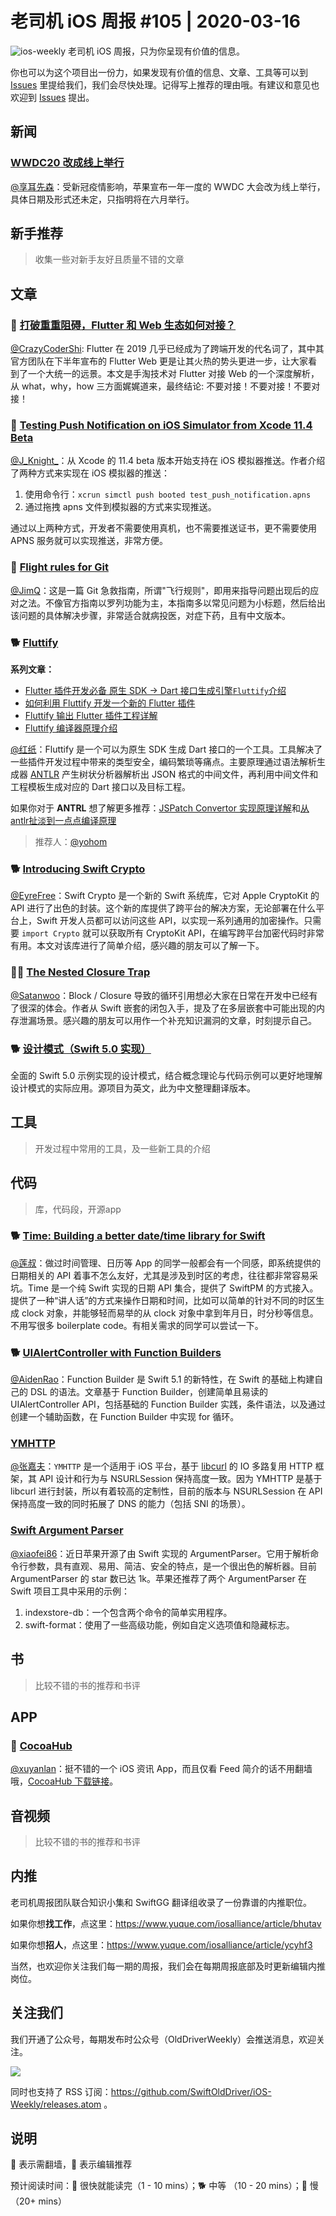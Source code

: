 # 老司机 iOS 周报 #105 | 2020-03-16

![ios-weekly](https://github.com/SwiftOldDriver/iOS-Weekly/blob/master/assets/ios-weekly.png?raw=true)
老司机 iOS 周报，只为你呈现有价值的信息。

你也可以为这个项目出一份力，如果发现有价值的信息、文章、工具等可以到 [Issues](https://github.com/SwiftOldDriver/iOS-Weekly/issues) 里提给我们，我们会尽快处理。记得写上推荐的理由哦。有建议和意见也欢迎到 [Issues](https://github.com/SwiftOldDriver/iOS-Weekly/issues) 提出。

## 新闻

### [WWDC20  改成线上举行](https://developer.apple.com/wwdc20/)

[@享耳先森](https://github.com/iblacksun)：受新冠疫情影响，苹果宣布一年一度的  WWDC 大会改为线上举行，具体日期及形式还未定，只指明将在六月举行。

## 新手推荐

> 收集一些对新手友好且质量不错的文章

## 文章

### 🌟 [打破重重阻碍，Flutter 和 Web 生态如何对接？](https://mp.weixin.qq.com/s/eL02zPLFbTOXm1vS6UEA4g)

[@CrazyCoderShi](https://github.com/CrazyCoderShi): Flutter 在 2019 几乎已经成为了跨端开发的代名词了，其中其官方团队在下半年宣布的 Flutter Web 更是让其火热的势头更进一步，让大家看到了一个大统一的远景。本文是手淘技术对 Flutter 对接 Web 的一个深度解析，从 what，why，how 三方面娓娓道来，最终结论: 不要对接！不要对接！不要对接！


### 🐎 [Testing Push Notification on iOS Simulator from Xcode 11.4 Beta](https://medium.com/flawless-app-stories/testing-push-notification-on-ios-simulator-from-xcode-11-4-beta-2fdd91d67bff)

[@J_Knight_](https://weibo.com/1929625262/profile?rightmod=1&wvr=6&mod=personinfo&is_all=1)：从 Xcode 的 11.4 beta 版本开始支持在 iOS 模拟器推送。作者介绍了两种方式来实现在 iOS 模拟器的推送：
1. 使用命令行：``xcrun simctl push booted test_push_notification.apns``
2. 通过拖拽 apns 文件到模拟器的方式来实现推送。

通过以上两种方式，开发者不需要使用真机，也不需要推送证书，更不需要使用 APNS 服务就可以实现推送，非常方便。

### 🐎 [Flight rules for Git](https://github.com/k88hudson/git-flight-rules/blob/master/README_zh-CN.md)

[@JimQ](https://github.com/waz0820)：这是一篇 Git 急救指南，所谓"飞行规则"，即用来指导问题出现后的应对之法。不像官方指南以罗列功能为主，本指南多以常见问题为小标题，然后给出该问题的具体解决步骤，非常适合就病投医，对症下药，且有中文版本。

### 🐕 [Fluttify](https://fluttify.com/#/)
**系列文章：**
- [Flutter 插件开发必备 原生 SDK -> Dart 接口生成引擎`Fluttify`介绍](https://juejin.im/post/5dc65fa2f265da4d23759cec)
- [如何利用 Fluttify 开发一个新的 Flutter 插件](https://juejin.im/post/5e06faa651882512416a7630)
- [Fluttify 输出 Flutter 插件工程详解](https://juejin.im/post/5e19306c6fb9a02ff67d3780)
- [Fluttify 编译器原理介绍](https://juejin.im/post/5e67321751882549717d8de7#heading-1)

[@红纸](https://github.com/nianran)：Fluttify 是一个可以为原生 SDK 生成 Dart 接口的一个工具。工具解决了一些插件开发过程中带来的类型安全，编码繁琐等痛点。主要原理通过语法解析生成器 [ANTLR](https://www.antlr.org/) 产生树状分析器解析出 JSON 格式的中间文件，再利用中间文件和工程模板生成对应的 Dart 接口以及目标工程。

如果你对于 **ANTRL** 想了解更多推荐：[JSPatch Convertor 实现原理详解](http://blog.cnbang.net/tech/2915/)和[从antlr扯淡到一点点编译原理](https://awhisper.github.io/2016/11/18/%E4%BB%8Eantlr%E5%88%B0%E8%AF%AD%E6%B3%95%E8%A7%A3%E6%9E%90/)
> 推荐人：[@yohom](https://github.com/yohom)

### 🐕 [Introducing Swift Crypto](https://swift.org/blog/crypto/)

[@EyreFree](https://github.com/EyreFree)：Swift Crypto 是一个新的 Swift 系统库，它对 Apple CryptoKit 的 API 进行了出色的封装。这个新的库提供了跨平台的解决方案，无论部署在什么平台上，Swift 开发人员都可以访问这些 API，以实现一系列通用的加密操作。只需要 `import Crypto` 就可以获取所有 CryptoKit API，在编写跨平台加密代码时非常有用。本文对该库进行了简单介绍，感兴趣的朋友可以了解一下。


### 🚧🐎 [The Nested Closure Trap](https://medium.com/flawless-app-stories/the-nested-closure-trap-356a0145b6d)

[@Satanwoo](https://github.com/SatanWoo)：Block / Closure 导致的循环引用想必大家在日常在开发中已经有了很深的体会。作者从 Swift 嵌套的闭包入手，提及了在多层嵌套中可能出现的内存泄漏场景。感兴趣的朋友可以用作一个补充知识漏洞的文章，时刻提示自己。

### 🐕 [设计模式（Swift 5.0 实现）](https://github.com/Binlogo/Design-Patterns-In-Swift-CN)

全面的 Swift 5.0 示例实现的设计模式，结合概念理论与代码示例可以更好地理解设计模式的实际应用。源项目为英文，此为中文整理翻译版本。

## 工具

> 开发过程中常用的工具，及一些新工具的介绍

## 代码

> 库，代码段，开源app

### 🐕 [Time: Building a better date/time library for Swift](https://github.com/davedelong/time)

[@莲叔](http://aaaron7.github.io/)：做过时间管理、日历等 App 的同学一般都会有一个同感，即系统提供的日期相关的 API 着事不怎么友好，尤其是涉及到时区的考虑，往往都非常容易采坑。Time 是一个纯 Swift 实现的日期 API 集合，提供了 SwiftPM 的方式接入。提供了一种“讲人话”的方式来操作日期和时间，比如可以简单的针对不同的时区生成 clock 对象，并能够轻而易举的从 clock 对象中拿到年月日，时分秒等信息。不用写很多 boilerplate code。有相关需求的同学可以尝试一下。

### 🐕 [UIAlertController with Function Builders](https://felginep.github.io/2020-03-10/uialertcontroller-function-builders)
[@AidenRao](https://weibo.com/AidenRao)：Function Builder 是 Swift 5.1 的新特性，在 Swift 的基础上构建自己的 DSL 的语法。文章基于 Function Builder，创建简单且易读的 UIAlertController API，包括基础的 Function Builder 实践，条件语法，以及通过创建一个辅助函数，在 Function Builder 中实现 for 循环。

### [YMHTTP](https://github.com/zymxxxs/YMHTTP)
[@张嘉夫](https://github.com/josephchang10)：`YMHTTP` 是一个适用于 iOS 平台，基于 [libcurl](https://curl.haxx.se/) 的 IO 多路复用 HTTP 框架，其 API 设计和行为与 NSURLSession 保持高度一致。因为 YMHTTP 是基于 libcurl 进行封装，所以有着较高的定制性，目前的版本与 NSURLSession 在 API 保持高度一致的同时拓展了 DNS 的能力（包括 SNI 的场景）。

### [Swift Argument Parser](https://github.com/apple/swift-argument-parser)
[@xiaofei86](https://weibo.com/xuyafei86)：近日苹果开源了由 Swift 实现的 ArgumentParser。它用于解析命令行参数，具有直观、易用、简洁、安全的特点，是一个很出色的解析器。目前 ArgumentParser 的 star 数已达 1k。苹果还推荐了两个 ArgumentParser 在 Swift 项目工具中采用的示例：
1. indexstore-db：一个包含两个命令的简单实用程序。
2. swift-format：使用了一些高级功能，例如自定义选项值和隐藏标志。

## 书
> 比较不错的书的推荐和书评

## APP

### 🐎 [CocoaHub](https://cocoahub.app/?utm_campaign=iOS%2BDev%2BWeekly&utm_medium=email&utm_source=iOS%2BDev%2BWeekly%2BIssue%2B445)

[@xuyanlan](https://www.xuyanlan.com)：挺不错的一个 iOS 资讯 App，而且仅看 Feed 简介的话不用翻墙哦，[CocoaHub 下载链接](https://apps.apple.com/app/id1467755462)。


## 音视频

> 比较不错的书的推荐和书评

## 内推

老司机周报团队联合知识小集和 SwiftGG 翻译组收录了一份靠谱的内推职位。

如果你想**找工作**，点这里：https://www.yuque.com/iosalliance/article/bhutav

如果你想**招人**，点这里：https://www.yuque.com/iosalliance/article/ycyhf3

当然，也欢迎你关注我们每一期的周报，我们会在每期周报底部及时更新编辑内推岗位。

## 关注我们

我们开通了公众号，每期发布时公众号（OldDriverWeekly）会推送消息，欢迎关注。

![](https://github.com/SwiftOldDriver/iOS-Weekly/blob/master/assets/qrcode_for_wechat.jpg?raw=true)

同时也支持了 RSS 订阅：https://github.com/SwiftOldDriver/iOS-Weekly/releases.atom 。

## 说明

🚧 表示需翻墙，🌟 表示编辑推荐

预计阅读时间：🐎 很快就能读完（1 - 10 mins）；🐕 中等 （10 - 20 mins）；🐢 慢（20+ mins）
